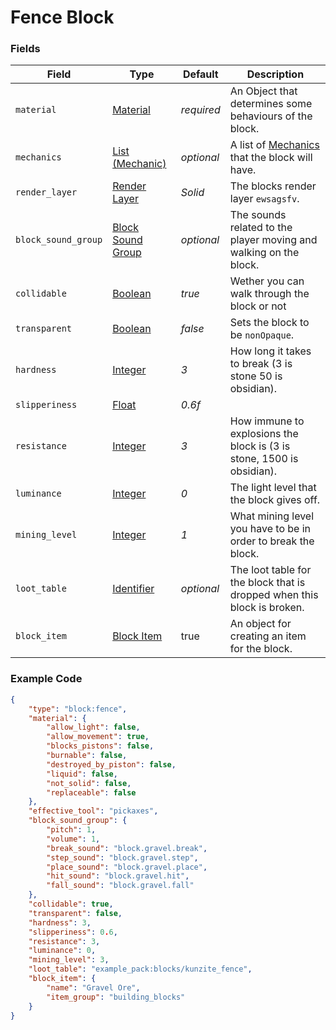 # Fence Block

### Fields

   Field   | Type | Default | Description
-----------|------|---------|-------------
`material` | [Material](../block/materials.md) | *required* | An Object that determines some behaviours of the block.
`mechanics` | [List (Mechanic)](../block/materials.md) | *optional* | A list of [Mechanics]() that the block will have.
`render_layer` | [Render Layer](../../data_types/tool_types) | *Solid* | The blocks render layer `ewsagsfv`.
`block_sound_group` | [Block Sound Group](../block/sounds.md) | *optional* | The sounds related to the player moving and walking on the block.
`collidable` | [Boolean](../submodules/apoli-docs/docs/data_types/boolean.md) | *true* | Wether you can walk through the block or not
`transparent` | [Boolean](../submodules/apoli-docs/docs/data_types/boolean.md) | *false* | Sets the block to be `nonOpaque`.
`hardness` | [Integer](../submodules/apoli-docs/docs/data_types/integer.md) | *3* | How long it takes to break (3 is stone 50 is obsidian).
`slipperiness` | [Float](../submodules/apoli-docs/docs/data_types/float.md) | *0.6f* | 
`resistance` | [Integer](../submodules/apoli-docs/docs/data_types/integer.md) | *3* | How immune to explosions the block is (3 is stone, 1500 is obsidian).
`luminance` | [Integer](../submodules/apoli-docs/docs/data_types/integer.md) | *0* | The light level that the block gives off.
`mining_level` | [Integer](../submodules/apoli-docs/docs/data_types/integer.md) | *1* | What mining level you have to be in order to break the block.
`loot_table` | [Identifier](../submodules/apoli-docs/docs/data_types/identifier.md) | *optional* | The loot table for the block that is dropped when this block is broken.
`block_item` | [Block Item](../submodules/apoli-docs/docs/data_types/boolean.md) | true | An object for creating an item for the block.

### Example Code

```json
{
	"type": "block:fence",
	"material": {
		"allow_light": false,
		"allow_movement": true,
		"blocks_pistons": false,
		"burnable": false,
		"destroyed_by_piston": false,
		"liquid": false,
		"not_solid": false,
		"replaceable": false
	},
	"effective_tool": "pickaxes",
	"block_sound_group": {
		"pitch": 1,
		"volume": 1,
		"break_sound": "block.gravel.break",
		"step_sound": "block.gravel.step",
		"place_sound": "block.gravel.place",
		"hit_sound": "block.gravel.hit",
		"fall_sound": "block.gravel.fall"
	},
	"collidable": true,
	"transparent": false,
	"hardness": 3,
	"slipperiness": 0.6,
	"resistance": 3,
	"luminance": 0,
	"mining_level": 3,
	"loot_table": "example_pack:blocks/kunzite_fence",
	"block_item": {
		"name": "Gravel Ore",
		"item_group": "building_blocks"
	}
}
```
